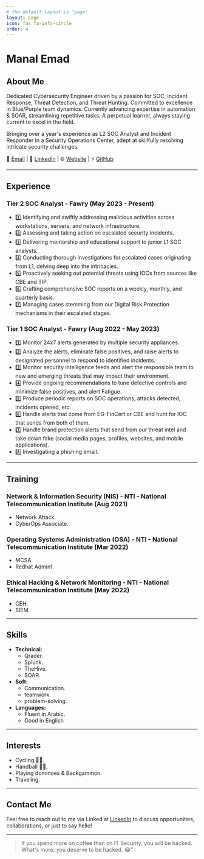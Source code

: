 ```yaml
---
# the default layout is 'page'
layout: page
icon: fas fa-info-circle
order: 4
---
```


# Manal Emad

## About Me

Dedicated Cybersecurity Engineer driven by a passion for SOC, Incident Response, Threat Detection, and Threat Hunting. Committed to excellence in Blue/Purple team dynamics. Currently advancing expertise in automation & SOAR, streamlining repetitive tasks. A perpetual learner, always staying current to excel in the field.

Bringing over a year's experience as L2 SOC Analyst and Incident Responder in a Security Operations Center, adept at skillfully resolving intricate security challenges.

📧 [Email](mailto:mnalemad7@gmail.com) | 💼 [LinkedIn](https://www.linkedin.com/in/manal-emad/) | 🌐 [Website](https://ManalEmad.github.io) | ⚡ [GitHub](https://github.com/manalemad/)

---

## Experience

### Tier 2 SOC Analyst - Fawry (May 2023 - Present)

- 1️⃣ Identifying and swiftly addressing malicious activities across workstations, servers, and network infrastructure.
- 2️⃣ Assessing and taking action on escalated security incidents.
- 3️⃣ Delivering mentorship and educational support to junior L1 SOC analysts.
- 4️⃣ Conducting thorough investigations for escalated cases originating from L1, delving deep into the intricacies.
- 5️⃣ Proactively seeking out potential threats using IOCs from sources like CBE and TIP.
- 6️⃣ Crafting comprehensive SOC reports on a weekly, monthly, and quarterly basis.
- 7️⃣ Managing cases stemming from our Digital Risk Protection mechanisms in their escalated stages.

### Tier 1 SOC Analyst - Fawry (Aug 2022 - May 2023)

- 1️⃣ Monitor 24x7 alerts generated by multiple security appliances.
- 2️⃣ Analyze the alerts, eliminate false positives, and raise alerts to designated personnel to respond to identified incidents.
- 3️⃣ Monitor security intelligence feeds and alert the responsible team to new and emerging threats that may impact their environment.
- 4️⃣ Provide ongoing recommendations to tune detective controls and minimize false positives, and alert Fatigue.
- 5️⃣ Produce periodic reports on SOC operations, attacks detected, incidents opened, etc.
- 6️⃣ Handle alerts that come from EG-FinCert or CBE and hunt for IOC that sends from both of them.
- 7️⃣ Handle brand protection alerts that send from our threat intel and take down fake (social media pages, profiles, websites, and mobile applications).
- 8️⃣ Investigating a phishing email.

---

## Training

### Network & Information Security (NIS) - NTI - National Telecommunication Institute (Aug 2021)

- Network Attack.
- CyberOps Associate.

### Operating Systems Administration (OSA) - NTI - National Telecommunication Institute (Mar 2022)

- MCSA.
- Redhat Admin1.

### Ethical Hacking & Network Monitoring - NTI - National Telecommunication Institute (May 2022)

- CEH.
- SIEM.

---

## Skills

- **Technical:**
  - Qrader.
  - Splunk.
  - TheHive.
  - SOAR.
- **Soft:**
  - Communication.
  - teamwork.
  - problem-solving.
- **Languages:**
  - Fluent in Arabic.
  - Good in English

---

## Interests

- Cycling 🚴‍♀.
- Handball 🤾‍♀.
- Playing dominoes & Backgammon.
- Traveling.

---

## Contact Me

Feel free to reach out to me via Linked at [LinkedIn](https://www.linkedin.com/in/manal-emad/) to discuss opportunities, collaborations, or just to say hello!

---

> If you spend more on coffee than on IT Security, you will be hacked. What's more, you deserve to be hacked. 😂"

